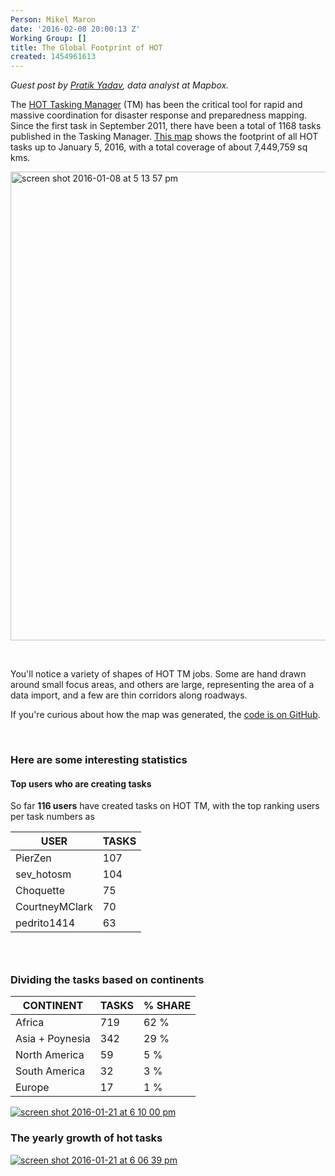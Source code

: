 ```yaml
---
Person: Mikel Maron
date: '2016-02-08 20:00:13 Z'
Working Group: []
title: The Global Footprint of HOT
created: 1454961613
---
```

<p><em>Guest post by <a href="https://twitter.com/prtkydv">Pratik Yadav</a>, data analyst at Mapbox.</em></p><p>The <a href="http://tasks.hotosm.org/">HOT Tasking Manager</a> (TM) has been the critical tool for rapid and massive coordination for disaster response and preparedness mapping. Since the first task in September 2011, there have been a total of 1168 tasks published in the Tasking Manager. <a href="http://pratikyadav.github.io/HOT-Task-Map/#3/22.76/-25.84">This map</a> shows the footprint of all HOT tasks up to January 5, 2016, with a total coverage of about 7,449,759 sq kms.</p><p><a href="https://cloud.githubusercontent.com/assets/12744420/12349576/b6837b2a-bb96-11e5-9588-0363fbcefcc8.png" target="_blank"><img style="max-width: 100%;" src="https://cloud.githubusercontent.com/assets/12744420/12349576/b6837b2a-bb96-11e5-9588-0363fbcefcc8.png" alt="screen shot 2016-01-08 at 5 13 57 pm" width="750"></a></p><p>&nbsp;</p><p>You'll notice a variety of shapes of HOT TM jobs. Some are hand drawn around small focus areas, and others are large, representing the area of a data import, and a few are thin corridors along roadways.</p><p>If you're curious about how the map was generated, the <a href="https://github.com/pratikyadav/HOT-Task-Map">code is on GitHub</a>.</p><p>&nbsp;</p><h3><a id="user-content-here-are-some-interesting-statistics-" class="anchor" href="#here-are-some-interesting-statistics-"></a>Here are some interesting statistics</h3><h4><a id="user-content-top-users-who-are-creating-tasks" class="anchor" href="#top-users-who-are-creating-tasks"></a><strong>Top users who are creating tasks</strong></h4><p>So far <strong>116 users</strong> have created tasks on HOT TM, with the top ranking users per task numbers as</p><table><thead><tr><th>USER</th><th>TASKS</th></tr></thead><tbody><tr><td>PierZen</td><td>107</td></tr><tr><td>sev_hotosm</td><td>104</td></tr><tr><td>Choquette</td><td>75</td></tr><tr><td>CourtneyMClark</td><td>70</td></tr><tr><td>pedrito1414</td><td>63</td></tr></tbody></table><h3>&nbsp;</h3><h3><a id="user-content-dividing-the-tasks-based-on-continents" class="anchor" href="#dividing-the-tasks-based-on-continents"></a>Dividing the tasks based on continents</h3><table><thead><tr><th>CONTINENT</th><th>TASKS</th><th>% SHARE</th></tr></thead><tbody><tr><td>Africa</td><td>719</td><td>62 %</td></tr><tr><td>Asia + Poynesia</td><td>342</td><td>29 %</td></tr><tr><td>North America</td><td>59</td><td>5 %</td></tr><tr><td>South America</td><td>32</td><td>3 %</td></tr><tr><td>Europe</td><td>17</td><td>1 %</td></tr></tbody></table><p><a href="https://cloud.githubusercontent.com/assets/12744420/12480696/3896db5c-c06a-11e5-9669-777eed41a51d.png" target="_blank"><img style="max-width: 100%;" src="https://cloud.githubusercontent.com/assets/12744420/12480696/3896db5c-c06a-11e5-9669-777eed41a51d.png" alt="screen shot 2016-01-21 at 6 10 00 pm"></a></p><h3><a id="user-content-the-yearly-growth-of-hot-tasks" class="anchor" href="#the-yearly-growth-of-hot-tasks"></a>The yearly growth of hot tasks</h3><p><a href="https://cloud.githubusercontent.com/assets/12744420/12480652/ca5de5f4-c069-11e5-8ce1-110d13721846.png" target="_blank"><img style="max-width: 100%;" src="https://cloud.githubusercontent.com/assets/12744420/12480652/ca5de5f4-c069-11e5-8ce1-110d13721846.png" alt="screen shot 2016-01-21 at 6 06 39 pm"></a></p>
